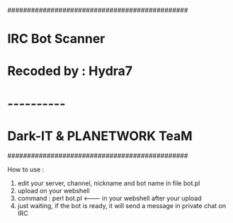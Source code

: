 ##############################################
#	             IRC Bot Scanner	             #
#	           Recoded by : Hydra7		         #
#		              ----------		             #
#       	 Dark-IT & PLANETWORK TeaM	       #
##############################################

How to use :
1. edit your server, channel, nickname and bot name in file bot.pl
2. upload on your webshell
3. command : perl bot.pl   <--- in your webshell after your upload
4. just waiting, if the bot is ready, it will send a message in private chat on IRC
